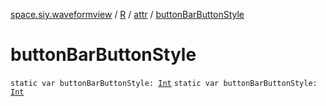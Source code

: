 [space.siy.waveformview](../../index.md) / [R](../index.md) / [attr](index.md) / [buttonBarButtonStyle](./button-bar-button-style.md)

# buttonBarButtonStyle

`static var buttonBarButtonStyle: `[`Int`](https://kotlinlang.org/api/latest/jvm/stdlib/kotlin/-int/index.html)
`static var buttonBarButtonStyle: `[`Int`](https://kotlinlang.org/api/latest/jvm/stdlib/kotlin/-int/index.html)
